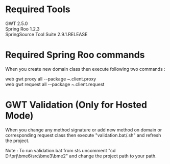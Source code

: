 Required Tools
==============

GWT 2.5.0 <br/>
Spring Roo 1.2.3 <br/>
SpringSource Tool Suite 2.9.1.RELEASE <br/>

Required Spring Roo commands
=============================

When you create new domain class then execute following two commands : 

web gwt proxy all --package ~.client.proxy<br/>
web gwt request all --package ~.client.request


GWT Validation (Only for Hosted Mode)
=====================================

When you change any method signature or add new method on domain or corresponding request class then execute "validation.bat/.sh" and refresh the project.

Note : To run validation.bat from sts uncomment "cd D:\prj\bme6\src\bme3\bme2" and change the project path to your path.
